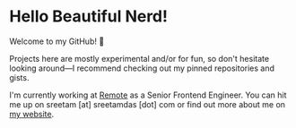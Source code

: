 # Hello Beautiful Nerd!

Welcome to my GitHub! 👋

Projects here are mostly experimental and/or for fun, so don't hesitate looking around—I recommend checking out my pinned repositories and gists.

I'm currently working at [Remote](https://remote.com) as a Senior Frontend Engineer. You can hit me up on sreetam [at] sreetamdas [dot] com or find out more about me on [my website](https://sreetamdas.com).
